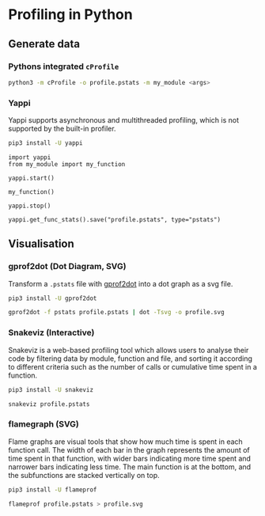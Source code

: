 # Profiling in Python

## Generate data

### Pythons integrated `cProfile`

```bash
python3 -m cProfile -o profile.pstats -m my_module <args>
```

### Yappi

Yappi supports asynchronous and multithreaded profiling, which is not supported by the built-in profiler.

```bash
pip3 install -U yappi
```

```python3
import yappi
from my_module import my_function

yappi.start()

my_function()

yappi.stop()

yappi.get_func_stats().save("profile.pstats", type="pstats")
```

## Visualisation

### gprof2dot (Dot Diagram, SVG)

Transform a `.pstats` file with [gprof2dot](https://github.com/jrfonseca/gprof2dot) into a dot graph as a svg file.

```bash
pip3 install -U gprof2dot
```

```bash
gprof2dot -f pstats profile.pstats | dot -Tsvg -o profile.svg
```

### Snakeviz (Interactive)

Snakeviz is a web-based profiling tool which allows users to analyse their code by filtering data by module,
function and file, and sorting it according to different criteria such as the number of calls or cumulative time spent in a function.

```bash
pip3 install -U snakeviz
```

```bash
snakeviz profile.pstats
```

### flamegraph (SVG)

Flame graphs are visual tools that show how much time is spent in each function call.
The width of each bar in the graph represents the amount of time spent in that function,
with wider bars indicating more time spent and narrower bars indicating less time.
The main function is at the bottom, and the subfunctions are stacked vertically on top.

```bash
pip3 install -U flameprof
```

```bash
flameprof profile.pstats > profile.svg
```
